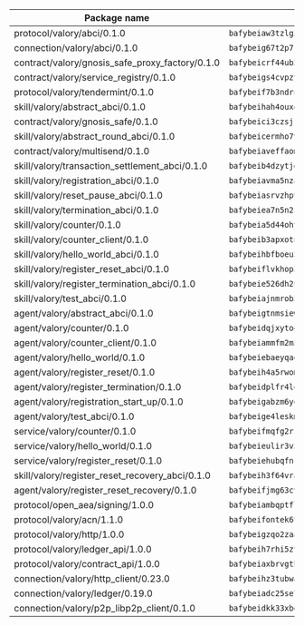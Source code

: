 | Package name                                                  | Package hash                                                  |
| ------------------------------------------------------------- | ------------------------------------------------------------- |
| protocol/valory/abci/0.1.0                                    | `bafybeiaw3tzlg3rkvnn5fcufblktmfwngmxugn4yo7pyjp76zz6aqtqcay` |
| connection/valory/abci/0.1.0                                  | `bafybeig67t2p7jwhjqwmrszeeyrpcs5v2pld62r5jbakwmf7fqwczpygn4` |
| contract/valory/gnosis_safe_proxy_factory/0.1.0               | `bafybeicrf44ub2kauwxan3zfbdmeqb2ae7xhftwucevr7q42bwho5oqcoa` |
| contract/valory/service_registry/0.1.0                        | `bafybeigs4cvpzyubnyw4cblgzqgkvrkrbpzsexxppcufxvssltxyx3ahua` |
| protocol/valory/tendermint/0.1.0                              | `bafybeif7b3ndrnwunl6s42e2cd6cu5hxruiimz3lwixb3r6um2lsldgldi` |
| skill/valory/abstract_abci/0.1.0                              | `bafybeihah4ouxqvdratxyqvluslxcv6k7rbmwygbh2e4gncrm4r4gqp23q` |
| contract/valory/gnosis_safe/0.1.0                             | `bafybeici3czsjrkeby4j3cppb2syrvmo3fx7ivi2bw3acevo4fzrf7kbui` |
| skill/valory/abstract_round_abci/0.1.0                        | `bafybeicermho7va7d22n7rf3h33el2hjjan4crhluxktmhckxotk7wcs5u` |
| contract/valory/multisend/0.1.0                               | `bafybeiaveffaomsnmsc5hx62o77u7ilma6eipox7m5lrwa56737ektva3i` |
| skill/valory/transaction_settlement_abci/0.1.0                | `bafybeib4dzytjd7j3jh3oin3e42cpnrinx2tle2x2sm7oj6vu5p2r5zrwm` |
| skill/valory/registration_abci/0.1.0                          | `bafybeiavma5nza55xsys4zu3w4xpma3gmxfu7y74byutd6rqe4qucfqbdu` |
| skill/valory/reset_pause_abci/0.1.0                           | `bafybeiasrvzhpy4mmwozugs2n2q55qcx3ycp76bjagnvinxvfn5ljlzpo4` |
| skill/valory/termination_abci/0.1.0                           | `bafybeiea7n5n2snmafx5dwldmsjv7rqwxstweuy5wj3g7b6tx2ezb5ik2q` |
| skill/valory/counter/0.1.0                                    | `bafybeia5d44ohyko45xj44bts7r3gahj2bpcd4sf76g2x4qbttj3f2f4fm` |
| skill/valory/counter_client/0.1.0                             | `bafybeib3apxotnry7gt6a5q2cesdobjlcb5bjqjuzwnp4f5naozbiyxvja` |
| skill/valory/hello_world_abci/0.1.0                           | `bafybeihbfboeu33jsprx4g3wpbm2ppezsz7ylmmqmdrfiv4patmzy7fgmu` |
| skill/valory/register_reset_abci/0.1.0                        | `bafybeiflvkhop3wouw6y6xuylzirh5m5s24rehrwjjcxmct6owuqejqbtm` |
| skill/valory/register_termination_abci/0.1.0                  | `bafybeie526dh2uka6wneigpxlgasrqn4vxdcxxtx5igq7inndaiabosu6e` |
| skill/valory/test_abci/0.1.0                                  | `bafybeiajnmrob55jtwugewuafwqtrn545mjojpoehyhfq67n6mcm2ofz4y` |
| agent/valory/abstract_abci/0.1.0                              | `bafybeigtnmsiew5yxjgoitnqnkzj7gufynkyodxnjnpxfje3acu6foeueq` |
| agent/valory/counter/0.1.0                                    | `bafybeidqjxyto4lw2amhgshr2mje6nsljsa4kuwjsoy7ww3i74ttaxd2wm` |
| agent/valory/counter_client/0.1.0                             | `bafybeiammfm2m3xatutqrn6xxp7tty3bzynqjqwjjiygezvcrbbnrf62o4` |
| agent/valory/hello_world/0.1.0                                | `bafybeiebaeyqadhx2yljnkux73qlozwq7lvcunrwzfu5ndgmxn5bmdwhcq` |
| agent/valory/register_reset/0.1.0                             | `bafybeih4a5rwomh2xj3jnaaytjpfztwlht6to7ntfang3l6zbkht7inmyu` |
| agent/valory/register_termination/0.1.0                       | `bafybeidplfr4lofsjqinyd3kshtbfsmzfd6rkwxl5kzqyhtj3haqc3xbae` |
| agent/valory/registration_start_up/0.1.0                      | `bafybeigabzm6yd5nqndmmnxlzlf7oafiuzbwv2gkn47vtddsfux6c2akuq` |
| agent/valory/test_abci/0.1.0                                  | `bafybeige4leskmdmdx3wvjbmvzcwbbb5k6tulwdd7z4gdyy3tc3q7kmf7q` |
| service/valory/counter/0.1.0                                  | `bafybeifmqfg2rzphxoepjko7db5vvv5wvzek4opfi7rzgsjmr4vwj6ctua` |
| service/valory/hello_world/0.1.0                              | `bafybeieulir3v3l5oflztgh4u3kmkhbymew7q5bamzy5qqz4eqlper7ttq` |
| service/valory/register_reset/0.1.0                           | `bafybeiehubqfnc7getoyvqrdj6vhown4yfi6iuwsioirjs2vmqbjgrcsly` |
| skill/valory/register_reset_recovery_abci/0.1.0               | `bafybeih3f64vra2rqu446vaxgrekyjrp7q7e42xrwvy2wdk5agwliq6nku` |
| agent/valory/register_reset_recovery/0.1.0                    | `bafybeifjmg63cvxhp3c2uhhjqbghmvcharz353wdvw7cjbjkfzebwr2bre` |
| protocol/open_aea/signing/1.0.0                               | `bafybeiambqptflge33eemdhis2whik67hjplfnqwieoa6wblzlaf7vuo44` |
| protocol/valory/acn/1.1.0                                     | `bafybeifontek6tvaecatoauiule3j3id6xoktpjubvuqi3h2jkzqg7zh7a` |
| protocol/valory/http/1.0.0                                    | `bafybeigzqo2zaakcjtzzsm6dh4x73v72xg6ctk6muyp5uq5ueb7y34fbxy` |
| protocol/valory/ledger_api/1.0.0                              | `bafybeih7rhi5zvfvwakx5ifgxsz2cfipeecsh7bm3gnudjxtvhrygpcftq` |
| protocol/valory/contract_api/1.0.0                            | `bafybeiaxbrvgtbdrh4lslskuxyp4awyr4whcx3nqq5yrr6vimzsxg5dy64` |
| connection/valory/http_client/0.23.0                          | `bafybeihz3tubwado7j3wlivndzzuj3c6fdsp4ra5r3nqixn3ufawzo3wii` |
| connection/valory/ledger/0.19.0                               | `bafybeiadc25se7dgnn4mufztwpzdono4xsfs45qknzdqyi3gckn6ccuv44` |
| connection/valory/p2p_libp2p_client/0.1.0                     | `bafybeidkk33xbga54szmitk6uwsi3ef56hbbdbuasltqtiyki34hgfpnxa` |

